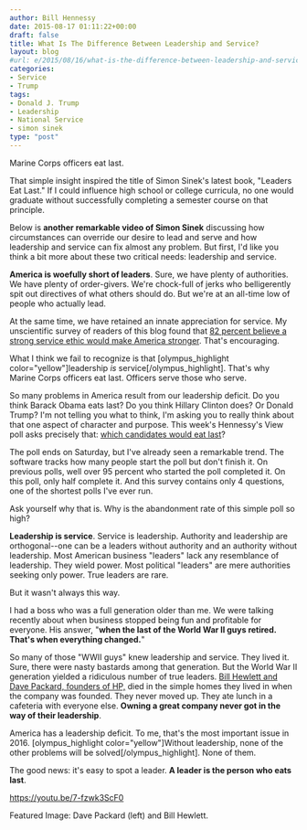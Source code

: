 ```yaml
---
author: Bill Hennessy
date: 2015-08-17 01:11:22+00:00
draft: false
title: What Is The Difference Between Leadership and Service?
layout: blog
#url: e/2015/08/16/what-is-the-difference-between-leadership-and-service/
categories:
- Service
- Trump
tags:
- Donald J. Trump
- Leadership
- National Service
- simon sinek
type: "post"
---
```


Marine Corps officers eat last.

That simple insight inspired the title of Simon Sinek's latest book, "Leaders Eat Last." If I could influence high school or college curricula, no one would graduate without successfully completing a semester course on that principle.

Below is **another remarkable video of Simon Sinek** discussing how circumstances can override our desire to lead and serve and how leadership and service can fix almost any problem. But first, I'd like you think a bit more about these two critical needs: leadership and service.

**America is woefully short of leaders**. Sure, we have plenty of authorities. We have plenty of order-givers. We're chock-full of jerks who belligerently spit out directives of what others should do. But we're at an all-time low of people who actually lead.

At the same time, we have retained an innate appreciation for service. My unscientific survey of readers of this blog found that [82 percent believe a strong service ethic would make America stronger](https://hennessysview.com/2015/08/06/readers-overwhelming-believe-in-a-service-ethic/). That's encouraging.

What I think we fail to recognize is that [olympus_highlight color="yellow"]leadership *is* service[/olympus_highlight]. That's why Marine Corps officers eat last. Officers serve those who serve.

So many problems in America result from our leadership deficit. Do you think Barack Obama eats last? Do you think Hillary Clinton does? Or Donald Trump? I'm not telling you what to think, I'm asking you to really think about that one aspect of character and purpose. This week's Hennessy's View poll asks precisely that: [which candidates would eat last](https://hennessysview.com/2015/08/14/what-is-leadership/)?

The poll ends on Saturday, but I've already seen a remarkable trend. The software tracks how many people start the poll but don't finish it. On previous polls, well over 95 percent who started the poll completed it. On this poll, only half complete it. And this survey contains only 4 questions, one of the shortest polls I've ever run.

Ask yourself why that is. Why is the abandonment rate of this simple poll so high?

**Leadership is service**. Service is leadership. Authority and leadership are orthogonal--one can be a leaders without authority and an authority without leadership. Most American business "leaders" lack any resemblance of leadership. They wield power. Most political "leaders" are mere authorities seeking only power. True leaders are rare.

But it wasn't always this way.

I had a boss who was a full generation older than me. We were talking recently about when business stopped being fun and profitable for everyone. His answer, "**when the last of the World War II guys retired. That's when everything changed.**"

So many of those "WWII guys" knew leadership and service. They lived it. Sure, there were nasty bastards among that generation. But the World War II generation yielded a ridiculous number of true leaders. [Bill Hewlett and Dave Packard, founders of HP,](https://www.entrepreneur.com/article/197644) died in the simple homes they lived in when the company was founded. They never moved up. They ate lunch in a cafeteria with everyone else. **Owning a great company never got in the way of their leadership**.

America has a leadership deficit. To me, that's the most important issue in 2016. [olympus_highlight color="yellow"]Without leadership, none of the other problems will be solved[/olympus_highlight]. None of them.

The good news: it's easy to spot a leader. **A leader is the person who eats last**.

https://youtu.be/7-fzwk3ScF0



Featured Image: Dave Packard (left) and Bill Hewlett.
